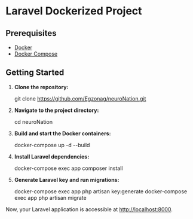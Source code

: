 
# Laravel Dockerized Project

## Prerequisites

- [Docker](https://www.docker.com/)
- [Docker Compose](https://docs.docker.com/compose/)

## Getting Started

1. **Clone the repository:**

   git clone https://github.com/Egzonag/neuroNation.git

2. **Navigate to the project directory:**

   cd neuroNation

3. **Build and start the Docker containers:**

   docker-compose up -d --build

4. **Install Laravel dependencies:**

   docker-compose exec app composer install

5. **Generate Laravel key and run migrations:**

   docker-compose exec app php artisan key:generate
   docker-compose exec app php artisan migrate

Now, your Laravel application is accessible at [http://localhost:8000](http://localhost:8000).
